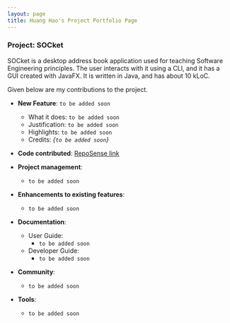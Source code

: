 ```yaml
---
layout: page
title: Huang Hao's Project Portfolio Page
---
```


### Project: SOCket

SOCket is a desktop address book application used for teaching Software Engineering principles. The user interacts with it using a CLI, and it has a GUI created with JavaFX. It is written in Java, and has about 10 kLoC.

Given below are my contributions to the project.

* **New Feature**: `to be added soon`
    * What it does: `to be added soon`
    * Justification: `to be added soon`
    * Highlights: `to be added soon`
    * Credits: *{`to be added soon`}*

* **Code contributed**: [RepoSense link](https://nus-cs2103-ay2223s2.github.io/tp-dashboard/?search=huanghao1998&sort=groupTitle&sortWithin=title&timeframe=commit&mergegroup=&groupSelect=groupByAuthors&breakdown=true&since=2023-02-17&checkedFileTypes=docs~functional-code~test-code~other)

* **Project management**:
    * `to be added soon`

* **Enhancements to existing features**:
    * `to be added soon`
 
* **Documentation**:
    * User Guide:
        * `to be added soon`
    * Developer Guide:
        * `to be added soon`

* **Community**:
    * `to be added soon`
  
* **Tools**:
    * `to be added soon`
